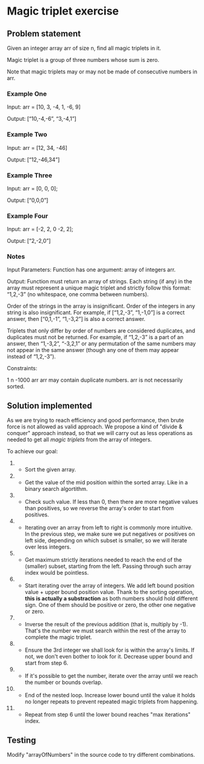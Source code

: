# Magic triplet exercise

## Problem statement

Given an integer array arr of size n, find all magic triplets in it.

Magic triplet is a group of three numbers whose sum is zero.

Note that magic triplets may or may not be made of consecutive numbers in arr.


### Example One

Input: arr = [10, 3, -4, 1, -6, 9]

Output: [“10,-4,-6”, “3,-4,1”]


### Example Two


Input: arr = [12, 34, -46]

Output: [“12,-46,34”]


### Example Three

Input: arr = [0, 0, 0];

Output: [“0,0,0”]


### Example Four


Input: arr = [-2, 2, 0 -2, 2];

Output: [“2,-2,0”]


### Notes

Input Parameters: Function has one argument: array of integers arr.

Output: Function must return an array of strings. Each string (if any) in the array must represent a unique magic triplet and strictly follow this format: “1,2,-3” (no whitespace, one comma between numbers).

Order of the strings in the array is insignificant. Order of the integers in any string is also insignificant. For example, if [“1,2,-3”, “1,-1,0”] is a correct answer, then [“0,1,-1”, “1,-3,2”] is also a correct answer.

Triplets that only differ by order of numbers are considered duplicates, and duplicates must not be returned. For example, if “1,2,-3” is a part of an answer, then “1,-3,2”, “-3,2,1” or any permutation of the same numbers may not appear in the same answer (though any one of them may appear instead of “1,2,-3”).

Constraints:

1 n
-1000 arr
arr may contain duplicate numbers.
arr is not necessarily sorted.

## Solution implemented

As we are trying to reach efficiency and good performance, then brute force is not allowed as valid approach. We propose a kind of "divide & conquer" approach instead, so that we will carry out as less operations as needed to get all *magic triplets* from the array of integers.

To achieve our goal: 

1. - Sort the given array.
2. - Get the value of the mid position within the sorted array. Like in a binary search algortithm.
3. - Check such value. If less than 0, then there are more negative values than positives, so we reverse the array's order to start from positives.
4. - Iterating over an array from left to right is commonly more intuitive. In the previous step, we make sure we put negatives or positives on left side, depending on which subset is smaller, so we will iterate over less integers.
5. - Get maximum strictly iterations needed to reach the end of the (smaller) subset, starting from the left. Passing through such array index would be pointless.
6. - Start iterating over the array of integers. We add left bound position value + upper bound position value. Thank to the sorting operation, **this is actually a substraction** as both numbers should hold different sign. One of them should be positive or zero, the other one negative or zero.
7. - Inverse the result of the previous addition (that is, multiply by -1). That's the number we must search within the rest of the array to complete the magic triplet.
8. - Ensure the 3rd integer we shall look for is within the array's limits. If not, we don't even bother to look for it. Decrease upper bound and start from step 6.
9. - If it's possible to get the number, iterate over the array until we reach the number or bounds overlap.
10. - End of the nested loop. Increase lower bound until the value it holds no longer repeats to prevent repeated magic triplets from happening.
11. - Repeat from step 6 until the lower bound reaches "max iterations" index.

## Testing

Modify "arrayOfNumbers" in the source code to try different combinations.
